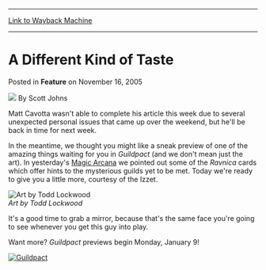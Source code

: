 
---
[Link to Wayback Machine](https://web.archive.org/web/20210429201506/https://magic.wizards.com/en/articles/archive/feature/different-kind-taste-2005-11-16)

[_metadata_:wayback_url]:- "https://magic.wizards.com/en/articles/archive/feature/different-kind-taste-2005-11-16"
[_metadata_:wayback_raw_url]:- "https://web.archive.org/web/20210429201506id_/https://magic.wizards.com/en/articles/archive/feature/different-kind-taste-2005-11-16"
[_metadata_:wayback_capture_timestamp]:- "2021-04-29 20:15:06+00:00"
[_metadata_:publish_date]:- "2005-11-16"
[_metadata_:description]:- "Matt Cavotta wasn't able to complete his article this week due to several unexpected personal issues that came up over the weekend, but he'll be back in time for next week. In the meantime, we thought you might like a sneak preview of one of the amazing things waiting for you in Guildpact (and we don't mean just the art). In yesterday's Magic Arcana we pointed out some of the"
[_metadata_:generator]:- "Drupal 7 (http://drupal.org)"
---


A Different Kind of Taste
=========================



 Posted in **Feature**
 on November 16, 2005 






![](https://media.magic.wizards.com/styles/auth_small/public/images/person/authorpic_scottjohns.jpg)
By Scott Johns











Matt Cavotta wasn't able to complete his article this week due to several unexpected personal issues that came up over the weekend, but he'll be back in time for next week. 


In the meantime, we thought you might like a sneak preview of one of the amazing things waiting for you in *Guildpact* (and we don't mean just the art). In yesterday's [Magic Arcana](/en/articles/archive/evidence-other-guilds-2005-11-15) we pointed out some of the *Ravnica* cards which offer hints to the mysterious guilds yet to be met. Today we're ready to give you a little more, courtesy of the Izzet. 



![Art by Todd Lockwood](https://media.magic.wizards.com/image_legacy_migration/magic/images/mtgcom/arcana300/GPTPreviewDragon.jpg)  
*Art by Todd Lockwood*


It's a good time to grab a mirror, because that's the same face you're going to see whenever you get this guy into play.


Want more? *Guildpact* previews begin Monday, January 9!


[![Guildpact](https://media.magic.wizards.com/image_legacy_migration/magic/images/mtgcom/arcana300/GPTLogo.jpg)](/en/node/608436)







